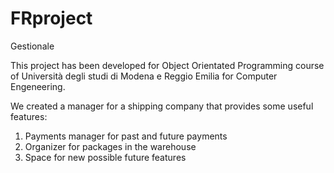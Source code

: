 # FRproject
Gestionale

This project has been developed for Object Orientated Programming course of Università degli studi di Modena e Reggio Emilia for Computer Engeneering.

We created a manager for a shipping company that provides some useful features:
1) Payments manager for past and future payments
2) Organizer for packages in the warehouse
3) Space for new possible future features
